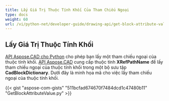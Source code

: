 ```yaml
---
title: Lấy Giá Trị Thuộc Tính Khối Của Tham Chiếu Ngoại
type: docs
weight: 60
url: /vi/python-net/developer-guide/drawing-api/get-block-attribute-value-of-external-reference/
---
```


## **Lấy Giá Trị Thuộc Tính Khối**

[API Aspose.CAD cho Python](/vi/cad/python/) cho phép bạn lấy một tham chiếu ngoại của thuộc tính khối. [API Aspose.CAD](https://products.aspose.com/cad/python/) cung cấp thuộc tính **XRefPathName** để lấy tham chiếu ngoại của thuộc tính khối trong một bộ sưu tập **CadBlockDictionary**. Dưới đây là minh họa mã cho việc lấy tham chiếu ngoại của thuộc tính khối.

{{< gist "aspose-com-gists" "511bcfad674670f7484dcd1c47480b11" "GetBlockAttributeValue.py" >}}
